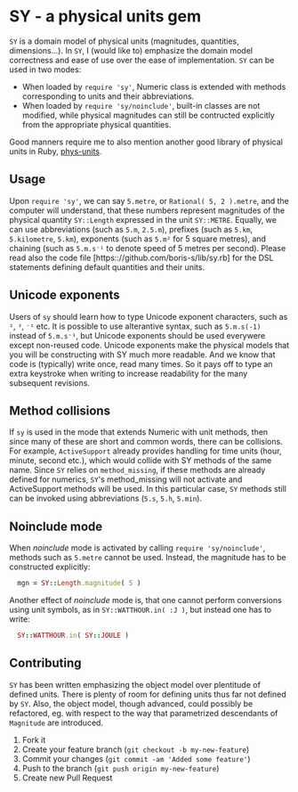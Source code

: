 # SY - a physical units gem

`SY` is a domain model of physical units (magnitudes, quantities, dimensions...).
In `SY`, I (would like to) emphasize the domain model correctness and ease of use
over the ease of implementation. `SY` can be used in two modes:

  * When loaded by `require 'sy'`, Numeric class is extended with methods
    corresponding to units and their abbreviations.
  * When loaded by `require 'sy/noinclude'`, built-in classes are not modified,
    while physical magnitudes can still be contructed explicitly from the
    appropriate physical quantities.

Good manners require me to also mention another good library of physical units in
Ruby, [phys-units](https://github.com/masa16/phys-units).

## Usage

Upon `require 'sy'`, we can say `5.metre`, or `Rational( 5, 2 ).metre`, and the
computer will understand, that these numbers represent magnitudes of the physical
quantity `SY::Length` expressed in the unit `SY::METRE`. Equally, we can use
abbreviations (such as `5.m`, `2.5.m`), prefixes (such as `5.km`, `5.kilometre`,
`5.km`), exponents (such as `5.m²` for 5 square metres), and chaining (such as
`5.m.s⁻¹` to denote speed of 5 metres per second). Please read also the code file
[https:://github.com/boris-s/lib/sy.rb] for the DSL statements defining default
quantities and their units.

## Unicode exponents

Users of `sy` should learn how to type Unicode exponent characters, such as `²`,
 `³`, `⁻¹` etc. It is possible to use alterantive syntax, such as `5.m.s(-1)`
instead of `5.m.s⁻¹`, but Unicode exponents should be used everywere except
non-reused code. Unicode exponents make the physical models that you will be
constructing with SY much more readable. And we know that code is (typically)
write once, read many times. So it pays off to type an extra keystroke when
writing to increase readability for the many subsequent revisions.

## Method collisions

If `sy` is used in the mode that extends Numeric with unit methods, then since
many of these are short and common words, there can be collisions. For example,
`ActiveSupport` already provides handling for time units (hour, minute, second
etc.), which would collide with SY methods of the same name. Since `SY` relies
on `method_missing`, if these methods are already defined for numerics, `SY`'s
method_missing will not activate and ActiveSupport methods will be used. In this
particular case, `SY` methods still can be invoked using abbreviations (`5.s`,
`5.h`, `5.min`).

## Noinclude mode

When _noinclude_ mode is activated by calling `require 'sy/noinclude'`, methods
such as `5.metre` cannot be used. Instead, the magnitude has to be constructed
explicitly:
```ruby
  mgn = SY::Length.magnitude( 5 )
```
Another effect of _noinclude_ mode is, that one cannot perform conversions using
unit symbols, as in `SY::WATTHOUR.in( :J )`, but instead one has to write:
```ruby
  SY::WATTHOUR.in( SY::JOULE )
```

## Contributing

`SY` has been written emphasizing the object model over plentitude of defined
units. There is plenty of room for defining units thus far not defined by `SY`.
Also, the object model, though advanced, could possibly be refactored, eg. with
respect to the way that parametrized descendants of `Magnitude` are introduced.

1. Fork it
2. Create your feature branch (`git checkout -b my-new-feature`)
3. Commit your changes (`git commit -am 'Added some feature'`)
4. Push to the branch (`git push origin my-new-feature`)
5. Create new Pull Request